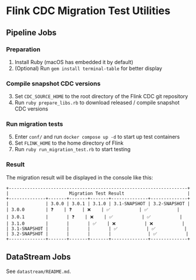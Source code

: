 # Flink CDC Migration Test Utilities

## Pipeline Jobs
### Preparation

1. Install Ruby (macOS has embedded it by default)
2. (Optional) Run `gem install terminal-table` for better display

### Compile snapshot CDC versions
3. Set `CDC_SOURCE_HOME` to the root directory of the Flink CDC git repository
4. Run `ruby prepare_libs.rb` to download released / compile snapshot CDC versions

### Run migration tests
5. Enter `conf/` and run `docker compose up -d` to start up test containers
6. Set `FLINK_HOME` to the home directory of Flink
7. Run `ruby run_migration_test.rb` to start testing

### Result
The migration result will be displayed in the console like this:

```
+--------------------------------------------------------------------+
|                       Migration Test Result                        |
+--------------+-------+-------+-------+--------------+--------------+
|              | 3.0.0 | 3.0.1 | 3.1.0 | 3.1-SNAPSHOT | 3.2-SNAPSHOT |
| 3.0.0        | ❓    | ❓    | ❌    | ✅           | ✅           |
| 3.0.1        |       | ❓    | ❌    | ✅           | ✅           |
| 3.1.0        |       |       | ✅    | ❌           | ❌           |
| 3.1-SNAPSHOT |       |       |       | ✅           | ✅           |
| 3.2-SNAPSHOT |       |       |       |              | ✅           |
+--------------+-------+-------+-------+--------------+--------------+
```

## DataStream Jobs

See `datastream/README.md`.
